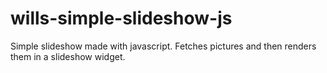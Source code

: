 # wills-simple-slideshow-js

Simple slideshow made with javascript. Fetches pictures and then renders them in a slideshow widget.
